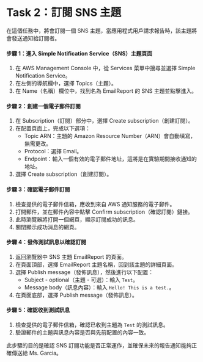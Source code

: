 # Task 2：訂閱 SNS 主題

在這個任務中，將會訂閱一個 SNS 主題，當應用程式用戶請求報告時，該主題將會發送通知給訂閱者。

#### 步驟 1：進入 Simple Notification Service（SNS）主題頁面
1. 在 AWS Management Console 中，從 Services 菜單中搜尋並選擇 Simple Notification Service。
2. 在左側的導航欄中，選擇 Topics（主題）。
3. 在 Name（名稱）欄位中，找到名為 EmailReport 的 SNS 主題並點擊進入。

#### 步驟 2：創建一個電子郵件訂閱
1. 在 Subscription（訂閱）部分中，選擇 Create subscription（創建訂閱）。
2. 在配置頁面上，完成以下選項：
   - Topic ARN：主題的 Amazon Resource Number（ARN）會自動填寫，無需更改。
   - Protocol：選擇 Email。
   - Endpoint：輸入一個有效的電子郵件地址，這將是在實驗期間接收通知的地址。
3. 選擇 Create subscription（創建訂閱）。

#### 步驟 3：確認電子郵件訂閱
1. 檢查提供的電子郵件信箱，應收到來自 AWS 通知服務的電子郵件。
2. 打開郵件，並在郵件內容中點擊 Confirm subscription（確認訂閱）鏈接。
3. 此時瀏覽器將打開一個網頁，顯示訂閱成功的訊息。
4. 關閉顯示成功消息的網頁。

#### 步驟 4：發佈測試訊息以確認訂閱
1. 返回瀏覽器中 SNS 主題 EmailReport 的頁面。
2. 在頁面頂部，選擇 EmailReport 主題名稱，回到該主題的詳細頁面。
3. 選擇 Publish message（發佈訊息），然後進行以下配置：
   - Subject - optional（主題 - 可選）：輸入 `Test`。
   - Message body（訊息內容）：輸入 `Hello! This is a test.`。
4. 在頁面底部，選擇 Publish message（發佈訊息）。

#### 步驟 5：確認收到測試訊息
1. 檢查提供的電子郵件信箱，確認已收到主題為 `Test` 的測試訊息。
2. 驗證郵件的主題與訊息內容是否與先前配置的內容一致。

此步驟的目的是確認 SNS 訂閱功能是否正常運作，並確保未來的報告通知能夠正確傳送給 Ms. Garcia。